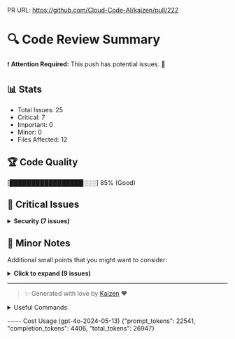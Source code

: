 PR URL: https://github.com/Cloud-Code-AI/kaizen/pull/222

# 🔍 Code Review Summary

❗ **Attention Required:** This push has potential issues. 🚨

## 📊 Stats
- Total Issues: 25
- Critical: 7
- Important: 0
- Minor: 0
- Files Affected: 12
## 🏆 Code Quality
[█████████████████░░░] 85% (Good)

## 🚨 Critical Issues

<details>
<summary><strong>Security (7 issues)</strong></summary>

### 1. Hardcoded API keys in config.json
📁 **File:** `config.json:13`
⚖️ **Severity:** 9/10
🔍 **Description:** Hardcoded API keys in config.json
💡 **Solution:** 

**Current Code:**
```python
"api_key": "os.environ/AZURE_API_KEY"
```

**Suggested Code:**
```python

```

### 2. Potential SQL injection vulnerability in `store_abstraction_and_embedding` method.
📁 **File:** `kaizen/retriever/llama_index_retriever.py:158`
⚖️ **Severity:** 9/10
🔍 **Description:** Potential SQL injection vulnerability in `store_abstraction_and_embedding` method.
💡 **Solution:** 

**Current Code:**
```python
embedding_query = text(
    """
    INSERT INTO function_embeddings (function_id, vector)
    VALUES (:function_id, :vector)
    ON CONFLICT (function_id) DO UPDATE SET vector = EXCLUDED.vector
    """
)
```

**Suggested Code:**
```python

```

### 3. Changes made to sensitive file
📁 **File:** `config.json:4`
⚖️ **Severity:** 10/10
🔍 **Description:** Changes made to sensitive file
💡 **Solution:** 

**Current Code:**
```python
NA
```

**Suggested Code:**
```python

```

### 4. Changes made to sensitive file
📁 **File:** `Dockerfile:4`
⚖️ **Severity:** 10/10
🔍 **Description:** Changes made to sensitive file
💡 **Solution:** 

**Current Code:**
```python
NA
```

**Suggested Code:**
```python

```

### 5. Changes made to sensitive file
📁 **File:** `docker-compose.yml:15`
⚖️ **Severity:** 10/10
🔍 **Description:** Changes made to sensitive file
💡 **Solution:** 

**Current Code:**
```python
NA
```

**Suggested Code:**
```python

```

### 6. Changes made to sensitive file
📁 **File:** `.gitignore:164`
⚖️ **Severity:** 10/10
🔍 **Description:** Changes made to sensitive file
💡 **Solution:** 

**Current Code:**
```python
NA
```

**Suggested Code:**
```python

```

### 7. Changes made to sensitive file
📁 **File:** `db_setup/init.sql:1`
⚖️ **Severity:** 10/10
🔍 **Description:** Changes made to sensitive file
💡 **Solution:** 

**Current Code:**
```python
NA
```

**Suggested Code:**
```python

```

</details>

## 📝 Minor Notes
Additional small points that you might want to consider:

<details>
<summary><strong>Click to expand (9 issues)</strong></summary>

</details>

---

> ✨ Generated with love by [Kaizen](https://cloudcode.ai) ❤️

<details>
<summary>Useful Commands</summary>

- **Feedback:** Reply with `!feedback [your message]`
- **Ask PR:** Reply with `!ask-pr [your question]`
- **Review:** Reply with `!review`
- **Explain:** Reply with `!explain [issue number]` for more details on a specific issue
- **Ignore:** Reply with `!ignore [issue number]` to mark an issue as false positive
- **Update Tests:** Reply with `!unittest` to create a PR with test changes
</details>


----- Cost Usage (gpt-4o-2024-05-13)
{"prompt_tokens": 22541, "completion_tokens": 4406, "total_tokens": 26947}